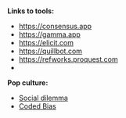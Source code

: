 #

**Links to tools:**
- https://consensus.app
- https://gamma.app
- https://elicit.com
- https://quillbot.com
- https://refworks.proquest.com
- 

**Pop culture:**
- [Social dilemma](https://www.netflix.com/mt/title/81254224)
- [Coded Bias](https://www.netflix.com/mt/title/81328723)
